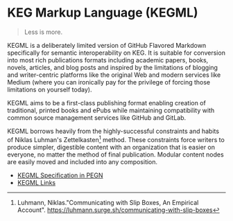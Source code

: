 # KEG Markup Language (KEGML)

> Less is more.

KEGML is a deliberately limited version of GitHub Flavored Markdown specifically for semantic interoperability on KEG. It is suitable for conversion into most rich publications formats including academic papers, books, novels, articles, and blog posts and inspired by the limitations of blogging and writer-centric platforms like the original Web and modern services like Medium (where you can ironically pay for the privilege of forcing those limitations on yourself today).

KEGML aims to be a first-class publishing format enabling creation of traditional, printed books and ePubs while maintaining compatibility with common source management services like GitHub and GitLab.

KEGML borrows heavily from the highly-successful constraints and habits of Niklas Luhman's Zettelkasten[^50.2] method. These constraints force writers to produce simpler, digestible content with an organization that is easier on everyone, no matter the method of final publication. Modular content nodes are easily moved and included into any composition.

* [KEGML Specification in PEGN](/55)
* [KEGML Links](/18)

[^50.1]: "Pandoc - Pandoc User's Guide" (2022). https://pandoc.org/MANUAL.html?pandocs-markdown
[^50.2]: Luhmann, Niklas."Communicating with Slip Boxes, An Empirical Account". https://luhmann.surge.sh/communicating-with-slip-boxes
